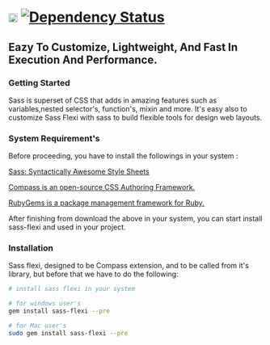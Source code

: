 
<a href="http://badge.fury.io/rb/sass-flexi"><img src="https://badge.fury.io/rb/sass-flexi.svg" alt="Gem Version" height="18"></a> <a href='https://www.versioneye.com/ruby/sass-flexi/1.0.0'><img src='https://www.versioneye.com/ruby/sass-flexi/1.0.0/badge.svg' alt="Dependency Status" /></a>
==========

## Eazy To Customize, Lightweight, And Fast In Execution And Performance.

### Getting Started

Sass is superset of CSS that adds in amazing features such as variables,nested selector's, function's, mixin and more. It's easy also to customize Sass Flexi with sass to build flexible tools for design web layouts.

### System Requirement's

Before proceeding, you have to install the followings in your system :

[Sass: Syntactically Awesome Style Sheets](http://sass-lang.com/)

[Compass is an open-source CSS Authoring Framework.](http://compass-style.org/)

[RubyGems is a package management framework for Ruby.](https://rubygems.org/pages/download)

After finishing from download the above in your system, you can start install sass-flexi and used in your project.

### Installation

Sass flexi, designed to be Compass extension, and to be called from it's library, but before that we have to do the following:

```bash
# install sass flexi in your system

# for windows user's
gem install sass-flexi --pre

# for Mac user's
sudo gem install sass-flexi --pre
```
